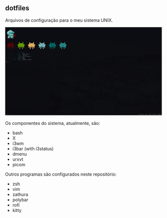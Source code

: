 ## dotfiles

Arquivos de configuração para o meu sistema UNIX.

![System](./screenshots/screenshot.png)

Os componentes do sistema, atualmente, são:
 
 - bash
 - X
 - i3wm
 - i3bar (with i3status)
 - dmenu
 - urxvt
 - picom

Outros programas são configurados neste repositório:

 - zsh
 - vim
 - zathura
 - polybar
 - rofi
 - kitty
